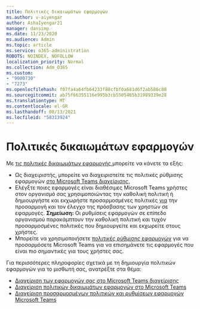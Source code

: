 ```yaml
---
title: Πολιτικές δικαιωμάτων εφαρμογών
ms.author: v-aiyengar
author: AshaIyengar21
manager: dansimp
ms.date: 11/23/2020
ms.audience: Admin
ms.topic: article
ms.service: o365-administration
ROBOTS: NOINDEX, NOFOLLOW
localization_priority: Normal
ms.collection: Adm_O365
ms.custom:
- "9000730"
- "7273"
ms.openlocfilehash: f07fa4a64fb64233f88cfbf0a681d6f2ab586c88
ms.sourcegitcommit: ab75f66355116e995b3cb5505465b31989339e28
ms.translationtype: MT
ms.contentlocale: el-GR
ms.lasthandoff: 08/13/2021
ms.locfileid: "58313924"
---
```

# <a name="app-permission-policies"></a>Πολιτικές δικαιωμάτων εφαρμογών

Με [τις πολιτικές δικαιωμάτων εφαρμογής,](https://docs.microsoft.com/microsoftteams/teams-app-permission-policies)μπορείτε να κάνετε τα εξής:
- Ως διαχειριστής, μπορείτε να διαχειριστείτε τις πολιτικές ρύθμισης εφαρμογών [στο Microsoft Teams διαχείρισης.](https://admin.teams.microsoft.com/policies/app-permission)
- Ελέγξτε ποιες εφαρμογές είναι διαθέσιμες Microsoft Teams χρήστες στον οργανισμό σας χρησιμοποιώντας την καθολική πολιτική ή δημιουργήστε και εκχωρήστε προσαρμοσμένες πολιτικές [για](https://docs.microsoft.com/microsoftteams/teams-app-permission-policies#create-a-custom-app-permission-policy) την προσαρμογή και τον έλεγχο της πρόσβασης των χρηστών σε εφαρμογές. 
**Σημείωση:** Οι ρυθμίσεις εφαρμογών σε επίπεδο οργανισμού παρακάμπτουν την καθολική πολιτική και τυχόν προσαρμοσμένες πολιτικές που δημιουργείτε και εκχωρείτε στους χρήστες.
- Μπορείτε να χρησιμοποιήσετε [πολιτικές ρύθμισης εφαρμογών](https://docs.microsoft.com/microsoftteams/teams-app-setup-policies) για να προσαρμόσετε Microsoft Teams για να επισημάνετε τις εφαρμογές που είναι πιο σημαντικές για τους χρήστες σας. 


Για περισσότερες πληροφορίες σχετικά με τη δημιουργία πολιτικών εφαρμογών για το μισθωτή σας, ανατρέξτε στα θέμα:
- [Διαχείριση των εφαρμογών σας στο Microsoft Teams διαχείρισης](https://docs.microsoft.com/MicrosoftTeams/manage-apps)
- [Διαχείριση πολιτικών δικαιωμάτων εφαρμογών στο Microsoft Teams](https://docs.microsoft.com/microsoftteams/teams-app-permission-policies)
- [Διαχείριση προσαρμοσμένων πολιτικών και ρυθμίσεων εφαρμογών Microsoft Teams](https://docs.microsoft.com/MicrosoftTeams/teams-custom-app-policies-and-settings)
